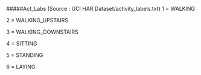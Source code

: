 #####Act_Labs (Source : UCI HAR Dataset/activity_labels.txt)
1	= WALKING

2	= WALKING_UPSTAIRS

3	= WALKING_DOWNSTAIRS

4	= SITTING

5	= STANDING

6	= LAYING
